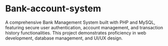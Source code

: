 # Bank-account-system
A comprehensive Bank Management System built with PHP and MySQL, featuring secure user authentication, account management, and transaction history functionalities. This project demonstrates proficiency in web development, database management, and UI/UX design.
